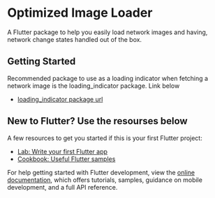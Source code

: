 # Optimized Image Loader

A Flutter package to help you easily load network images and having,
network change states handled out of the box.

## Getting Started

Recommended package to use as a loading indicator when fetching a network image is
the loading_indicator package. Link below

- [loading_indicator package url](https://pub.dev/packages/loading_indicator)

## New to Flutter? Use the resourses below
A few resources to get you started if this is your first Flutter project:

- [Lab: Write your first Flutter app](https://docs.flutter.dev/get-started/codelab)
- [Cookbook: Useful Flutter samples](https://docs.flutter.dev/cookbook)

For help getting started with Flutter development, view the
[online documentation](https://docs.flutter.dev/), which offers tutorials,
samples, guidance on mobile development, and a full API reference.
